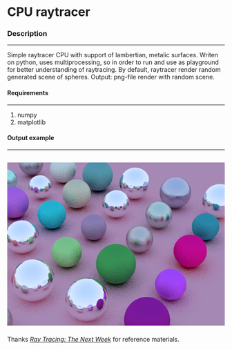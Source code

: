 # CPU raytracer
### Description
----
Simple raytracer CPU with support of lambertian, metalic surfaces. Writen on python, uses multiprocessing, 
so in order to run and use as playground for better understanding of raytracing. 
By default, raytracer render random generated scene of spheres.
Output: png-file render with random scene. 
#### Requirements
----
1. numpy
2. matplotlib

#### Output example
----
![example](example.png "some random output")
----





Thanks
[_Ray Tracing: The Next Week_](https://raytracing.github.io/books/RayTracingTheNextWeek.html) for reference materials.
